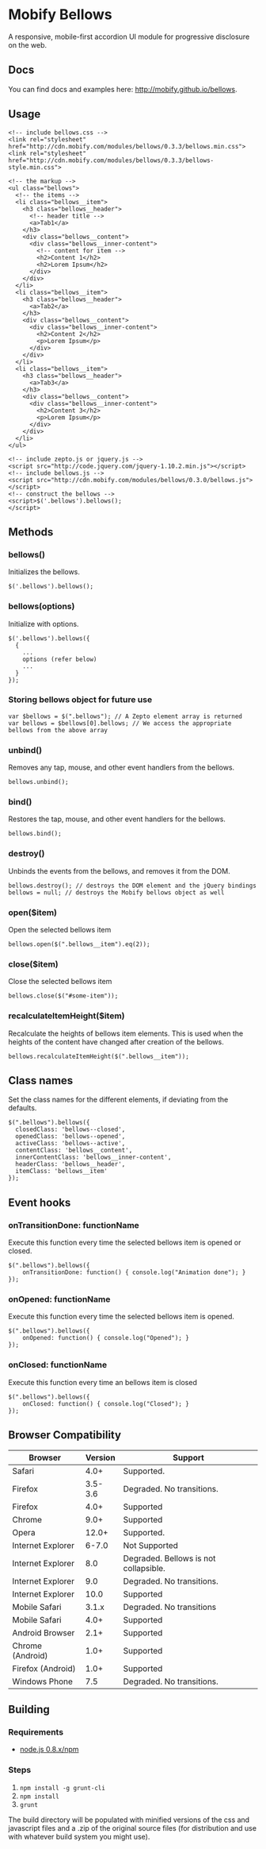 # Mobify Bellows

A responsive, mobile-first accordion UI module for progressive disclosure on the web.

## Docs

You can find docs and examples here: http://mobify.github.io/bellows.

## Usage

    <!-- include bellows.css -->
    <link rel="stylesheet" href="http://cdn.mobify.com/modules/bellows/0.3.3/bellows.min.css">
    <link rel="stylesheet" href="http://cdn.mobify.com/modules/bellows/0.3.3/bellows-style.min.css">

    <!-- the markup -->
    <ul class="bellows">
      <!-- the items -->
      <li class="bellows__item">
        <h3 class="bellows__header">
          <!-- header title -->
          <a>Tab1</a>
        </h3>
        <div class="bellows__content">
          <div class="bellows__inner-content">
            <!-- content for item -->
            <h2>Content 1</h2>
            <h2>Lorem Ipsum</h2>
          </div>
        </div>
      </li>
      <li class="bellows__item">
        <h3 class="bellows__header">
          <a>Tab2</a>
        </h3>
        <div class="bellows__content">
          <div class="bellows__inner-content">
            <h2>Content 2</h2>
            <p>Lorem Ipsum</p>
          </div>
        </div>
      </li>
      <li class="bellows__item">
        <h3 class="bellows__header">
          <a>Tab3</a>
        </h3>
        <div class="bellows__content">
          <div class="bellows__inner-content">
            <h2>Content 3</h2>
            <p>Lorem Ipsum</p>
          </div>
        </div>
      </li>
    </ul>

    <!-- include zepto.js or jquery.js -->
    <script src="http://code.jquery.com/jquery-1.10.2.min.js"></script>
    <!-- include bellows.js -->
    <script src="http://cdn.mobify.com/modules/bellows/0.3.0/bellows.js"></script>
    <!-- construct the bellows -->
    <script>$('.bellows').bellows();
    </script>

## Methods

### bellows()

Initializes the bellows.

    $('.bellows').bellows();

### bellows(options)

Initialize with options.

    $('.bellows').bellows({
      {
        ...
        options (refer below)
        ...
      }
    });

### Storing bellows object for future use

    var $bellows = $(".bellows"); // A Zepto element array is returned
    var bellows = $bellows[0].bellows; // We access the appropriate bellows from the above array

### unbind()

Removes any tap, mouse, and other event handlers from the bellows.

    bellows.unbind();

### bind()

Restores the tap, mouse, and other event handlers for the bellows.

    bellows.bind();

### destroy()

Unbinds the events from the bellows, and removes it from the DOM.

    bellows.destroy(); // destroys the DOM element and the jQuery bindings
    bellows = null; // destroys the Mobify bellows object as well

### open($item)

Open the selected bellows item

    bellows.open($(".bellows__item").eq(2));

### close($item)
    
Close the selected bellows item

    bellows.close($("#some-item"));

### recalculateItemHeight($item)

Recalculate the heights of bellows item elements. This is used when the heights of the content have changed after creation of the bellows.

    bellows.recalculateItemHeight($(".bellows__item"));

## Class names

Set the class names for the different elements, if deviating from the defaults.
  
    $(".bellows").bellows({
      closedClass: 'bellows--closed',
      openedClass: 'bellows--opened',
      activeClass: 'bellows--active',
      contentClass: 'bellows__content',
      innerContentClass: 'bellows__inner-content',
      headerClass: 'bellows__header',
      itemClass: 'bellows__item'
    });

## Event hooks

### onTransitionDone: functionName

Execute this function every time the selected bellows item is opened or closed.

    $(".bellows").bellows({
        onTransitionDone: function() { console.log("Animation done"); }
    });

### onOpened: functionName

Execute this function every time the selected bellows item is opened.

    $(".bellows").bellows({
        onOpened: function() { console.log("Opened"); }
    });

### onClosed: functionName

Execute this function every time an bellows item is closed
    
    $(".bellows").bellows({
        onClosed: function() { console.log("Closed"); }
    });

## Browser Compatibility


| Browser           | Version | Support                    |
|-------------------|---------|----------------------------|
| Safari            | 4.0+    | Supported.                 |
| Firefox           | 3.5-3.6 | Degraded. No transitions.  |
| Firefox           | 4.0+    | Supported                  |
| Chrome            | 9.0+    | Supported                  |
| Opera             | 12.0+   | Supported.                 |
| Internet Explorer | 6-7.0   | Not Supported              |
| Internet Explorer | 8.0     | Degraded. Bellows is not collapsible.  |
| Internet Explorer | 9.0     | Degraded. No transitions.  |
| Internet Explorer | 10.0    | Supported                  |
| Mobile Safari     | 3.1.x   | Degraded. No transitions   |
| Mobile Safari     | 4.0+    | Supported                  |
| Android Browser   | 2.1+    | Supported                  |
| Chrome (Android)  | 1.0+    | Supported                  |
| Firefox (Android) | 1.0+    | Supported                  |
| Windows Phone     | 7.5     | Degraded. No transitions.  |

## Building
### Requirements
* [node.js 0.8.x/npm](http://nodejs.org/download/)

### Steps
1. `npm install -g grunt-cli`
2. `npm install`
3. `grunt`

The build directory will be populated with minified versions of the css and 
javascript files and a .zip of the original source files (for distribution and
use with whatever build system you might use).

